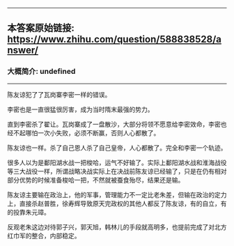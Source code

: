 ----------------------------------------
## 本答案原始链接: https://www.zhihu.com/question/588838528/answer/
### 大概简介: undefined
----------------------------------------
陈友谅犯了了瓦岗寨李密一样的错误。

李密也是一直很猛很厉害，成为当时隋末最强的势力。

直到李密杀了翟让。瓦岗寨成了一盘散沙，大部分将领不愿意给李密效命，李密也经不起哪怕一次小失败，必须不断赢，否则人心都散了。

陈友谅也一样。杀了自己恩人杀了自己皇帝，人心都散了。完全和李密一个轨迹。

很多人以为是鄱阳湖水战一把梭哈，运气不好输了。实际上鄱阳湖水战和淮海战役等三大战役一样，所谓战略决战实际上在决战前陈友谅已经输了，只是在仍有相对部分优势的时候准备梭哈一把，不然就被蚕食殆尽，结果还是输。

陈友谅主要输在政治上，他的军事，管理能力不一定比老朱差，但输在政治的定力上，直接杀赵普胜，徐寿辉导致原天完政权的其他人都反了陈友谅，有的自立，有的投靠朱元璋。

反观老朱这边对待郭子兴，郭天旭，韩林儿的手段就高明多，也提前完成了对北方红巾军的整合，内部稳定。